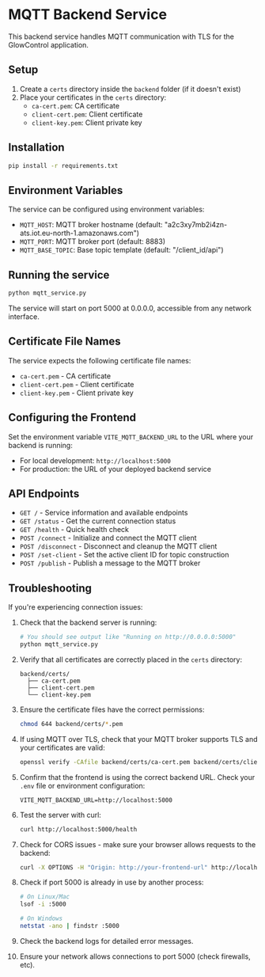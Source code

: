
# MQTT Backend Service

This backend service handles MQTT communication with TLS for the GlowControl application.

## Setup

1. Create a `certs` directory inside the `backend` folder (if it doesn't exist)
2. Place your certificates in the `certs` directory:
   - `ca-cert.pem`: CA certificate
   - `client-cert.pem`: Client certificate
   - `client-key.pem`: Client private key

## Installation

```bash
pip install -r requirements.txt
```

## Environment Variables

The service can be configured using environment variables:

- `MQTT_HOST`: MQTT broker hostname (default: "a2c3xy7mb2i4zn-ats.iot.eu-north-1.amazonaws.com")
- `MQTT_PORT`: MQTT broker port (default: 8883)
- `MQTT_BASE_TOPIC`: Base topic template (default: "/client_id/api")

## Running the service

```bash
python mqtt_service.py
```

The service will start on port 5000 at 0.0.0.0, accessible from any network interface.

## Certificate File Names

The service expects the following certificate file names:
- `ca-cert.pem` - CA certificate
- `client-cert.pem` - Client certificate 
- `client-key.pem` - Client private key

## Configuring the Frontend

Set the environment variable `VITE_MQTT_BACKEND_URL` to the URL where your backend is running:
- For local development: `http://localhost:5000`
- For production: the URL of your deployed backend service

## API Endpoints

- `GET /` - Service information and available endpoints
- `GET /status` - Get the current connection status
- `GET /health` - Quick health check
- `POST /connect` - Initialize and connect the MQTT client
- `POST /disconnect` - Disconnect and cleanup the MQTT client
- `POST /set-client` - Set the active client ID for topic construction
- `POST /publish` - Publish a message to the MQTT broker

## Troubleshooting

If you're experiencing connection issues:

1. Check that the backend server is running:
   ```bash
   # You should see output like "Running on http://0.0.0.0:5000"
   python mqtt_service.py
   ```

2. Verify that all certificates are correctly placed in the `certs` directory:
   ```
   backend/certs/
     ├── ca-cert.pem
     ├── client-cert.pem
     └── client-key.pem
   ```

3. Ensure the certificate files have the correct permissions:
   ```bash
   chmod 644 backend/certs/*.pem
   ```

4. If using MQTT over TLS, check that your MQTT broker supports TLS and your certificates are valid:
   ```bash
   openssl verify -CAfile backend/certs/ca-cert.pem backend/certs/client-cert.pem
   ```

5. Confirm that the frontend is using the correct backend URL. Check your `.env` file or environment configuration:
   ```
   VITE_MQTT_BACKEND_URL=http://localhost:5000
   ```

6. Test the server with curl:
   ```bash
   curl http://localhost:5000/health
   ```

7. Check for CORS issues - make sure your browser allows requests to the backend:
   ```bash
   curl -X OPTIONS -H "Origin: http://your-frontend-url" http://localhost:5000/status
   ```

8. Check if port 5000 is already in use by another process:
   ```bash
   # On Linux/Mac
   lsof -i :5000
   
   # On Windows
   netstat -ano | findstr :5000
   ```

9. Check the backend logs for detailed error messages.

10. Ensure your network allows connections to port 5000 (check firewalls, etc).
